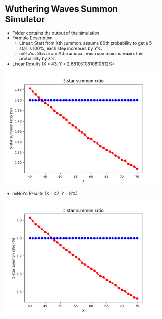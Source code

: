 # Wuthering Waves Summon Simulator
* Folder contains the output of the simulation
* Formula Description
    * Linear: Start from Xth summon, assume 80th probability to get a 5 star is 100%, each step increases by Y%.
    * miHoYo: Start from Xth summon, each summon increases the probability by 8%.
* Linear Results (X = 43, Y = 2.6810810810810812%)
<img src="./linear/5-star summon ratio linear.png" alt="image" />

* miHoYo Results (X = 47, Y = 8%)
<img src="./mihoyo/5-star summon ratio miHoYo.png" alt="image" />
